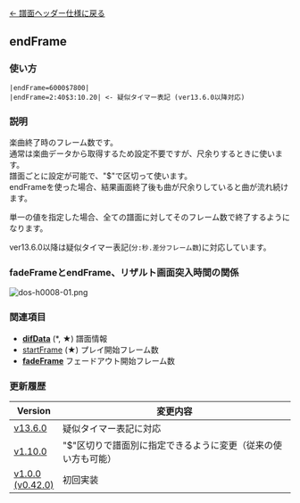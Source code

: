 [← 譜面ヘッダー仕様に戻る](dos_header.html)
## endFrame

### 使い方
```
|endFrame=6000$7800|
|endFrame=2:40$3:10.20| <- 疑似タイマー表記 (ver13.6.0以降対応)
```
### 説明
楽曲終了時のフレーム数です。  
通常は楽曲データから取得するため設定不要ですが、尺余りするときに使います。  
譜面ごとに設定が可能で、"$"で区切って使います。  
endFrameを使った場合、結果画面終了後も曲が尺余りしていると曲が流れ続けます。  

単一の値を指定した場合、全ての譜面に対してそのフレーム数で終了するようになります。 

ver13.6.0以降は疑似タイマー表記(`分:秒.差分フレーム数`)に対応しています。 

### fadeFrameとendFrame、リザルト画面突入時間の関係
![dos-h0008-01.png](./wiki/dos-h0008-01.png)

### 関連項目
- [**difData**](dos-h0002-difData.html) (*, ★)  譜面情報 
- [startFrame](dos-h0005-startFrame.html) (★)  プレイ開始フレーム数
- [**fadeFrame**](dos-h0008-fadeFrame.html)  フェードアウト開始フレーム数

### 更新履歴

|Version|変更内容|
|----|----|
|[v13.6.0](https://github.com/cwtickle/danoniplus/releases/tag/v13.6.0)|疑似タイマー表記に対応|
|[v1.10.0](https://github.com/cwtickle/danoniplus/releases/tag/v1.10.0)|"$"区切りで譜面別に指定できるように変更（従来の使い方も可能）|
|[v1.0.0<br>(v0.42.0)](https://github.com/cwtickle/danoniplus/releases/tag/v1.0.1)|初回実装|